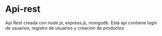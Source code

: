# Api-rest
Api Rest creada con node.js, express.js, mongodb. Esta api contiene login de usuarios, registro de usuarios y creación de productos


